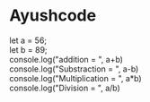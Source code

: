 # Ayushcode
let a = 56; <br>
let b = 89; <br>
console.log("addition = ", a+b) <br>
console.log("Substraction = ", a-b) <br>
console.log("Multiplication = ", a*b) <br>
console.log("Division = ", a/b)
